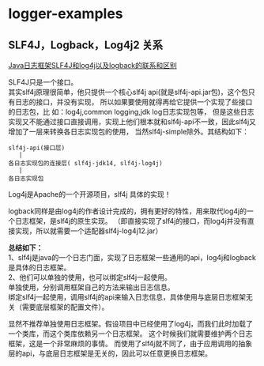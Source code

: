 # logger-examples

## SLF4J，Logback，Log4j2 关系
[Java日志框架SLF4J和log4j以及logback的联系和区别](https://www.cnblogs.com/hanszhao/p/9754419.html)

SLF4J只是一个接口。  
其实slf4j原理很简单，他只提供一个核心slf4j api(就是slf4j-api.jar包)，这个包只有日志的接口，并没有实现，
所以如果要使用就得再给它提供一个实现了些接口的日志包，比 如：log4j,common logging,jdk log日志实现包等，
但是这些日志实现又不能通过接口直接调用，实现上他们根本就和slf4j-api不一致，因此slf4j又增加了一层来转换各日志实现包的使用，
当然slf4j-simple除外。其结构如下：
```
slf4j-api(接口层) 
   | 
各日志实现包的连接层( slf4j-jdk14, slf4j-log4j) 
   | 
各日志实现包 
```

Log4j是Apache的一个开源项目，slf4j 具体的实现！  

logback同样是由log4j的作者设计完成的，拥有更好的特性，用来取代log4j的一个日志框架，是slf4j的原生实现。
（即直接实现了slf4j的接口，而log4j并没有直接实现，所以就需要一个适配器slf4j-log4j12.jar）

**总结如下：**  
1、slf4j是java的一个日志门面，实现了日志框架一些通用的api，log4j和logback是具体的日志框架。  
2、他们可以单独的使用，也可以绑定slf4j一起使用。  
单独使用，分别调用框架自己的方法来输出日志信息。  
绑定slf4j一起使用，调用slf4j的api来输入日志信息，具体使用与底层日志框架无关（需要底层框架的配置文件）。  

显然不推荐单独使用日志框架。假设项目中已经使用了log4j，而我们此时加载了一个类库，而这个类库依赖另一个日志框架。
这个时候我们就需要维护两个日志框架，这是一个非常麻烦的事情。
而使用了slf4j就不同了，由于应用调用的抽象层的api，与底层日志框架是无关的，因此可以任意更换日志框架。
